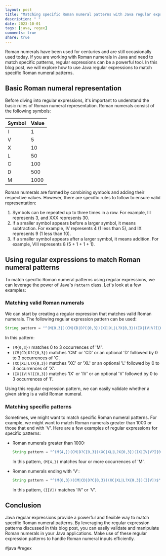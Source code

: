 ```yaml
---
layout: post
title: "Matching specific Roman numeral patterns with Java regular expressions"
description: " "
date: 2023-10-01
tags: [java, regex]
comments: true
share: true
---
```


Roman numerals have been used for centuries and are still occasionally used today. If you are working with Roman numerals in Java and need to match specific patterns, regular expressions can be a powerful tool. In this blog post, we will explore how to use Java regular expressions to match specific Roman numeral patterns.

## Basic Roman numeral representation

Before diving into regular expressions, it's important to understand the basic rules of Roman numeral representation. Roman numerals consist of the following symbols:

| Symbol | Value |
|--------|-------|
| I      | 1     |
| V      | 5     |
| X      | 10    |
| L      | 50    |
| C      | 100   |
| D      | 500   |
| M      | 1000  |

Roman numerals are formed by combining symbols and adding their respective values. However, there are specific rules to follow to ensure valid representation:

1. Symbols can be repeated up to three times in a row. For example, III represents 3, and XXX represents 30.
2. If a smaller symbol appears before a larger symbol, it means subtraction. For example, IV represents 4 (1 less than 5), and IX represents 9 (1 less than 10).
3. If a smaller symbol appears after a larger symbol, it means addition. For example, VIII represents 8 (5 + 1 + 1 + 1).

## Using regular expressions to match Roman numeral patterns

To match specific Roman numeral patterns using regular expressions, we can leverage the power of Java's `Pattern` class. Let's look at a few examples:

### Matching valid Roman numerals

We can start by creating a regular expression that matches valid Roman numerals. The following regular expression pattern can be used:

```java
String pattern = "^(M{0,3})(CM|CD|D?C{0,3})(XC|XL|L?X{0,3})(IX|IV|V?I{0,3})$";
```

In this pattern:

- `(M{0,3})` matches 0 to 3 occurrences of 'M'.
- `(CM|CD|D?C{0,3})` matches 'CM' or 'CD' or an optional 'D' followed by 0 to 3 occurrences of 'C'.
- `(XC|XL|L?X{0,3})` matches 'XC' or 'XL' or an optional 'L' followed by 0 to 3 occurrences of 'X'.
- `(IX|IV|V?I{0,3})` matches 'IX' or 'IV' or an optional 'V' followed by 0 to 3 occurrences of 'I'.

Using this regular expression pattern, we can easily validate whether a given string is a valid Roman numeral.

### Matching specific patterns

Sometimes, we might want to match specific Roman numeral patterns. For example, we might want to match Roman numerals greater than 1000 or those that end with 'V'. Here are a few examples of regular expressions for specific patterns:

- Roman numerals greater than 1000:

  ```java
  String pattern = "^(M{4,})(CM|D?C{0,3})(XC|XL|L?X{0,3})(IX|IV|V?I{0,3})$";
  ```

  In this pattern, `(M{4,})` matches four or more occurrences of 'M'.

- Roman numerals ending with 'V':

  ```java
  String pattern = "^(M{0,3})(CM|CD|D?C{0,3})(XC|XL|L?X{0,3})(I[V])$";
  ```

  In this pattern, `(I[V])` matches 'IV' or 'V'.

## Conclusion

Java regular expressions provide a powerful and flexible way to match specific Roman numeral patterns. By leveraging the regular expression patterns discussed in this blog post, you can easily validate and manipulate Roman numerals in your Java applications. Make use of these regular expression patterns to handle Roman numeral inputs efficiently.

#java #regex